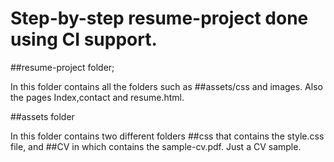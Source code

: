 # Step-by-step resume-project done using CI support.

##resume-project folder;

In this folder contains all the folders such as ##assets/css and images.
Also the pages Index,contact and resume.html.

##assets folder

In this folder contains two different folders ##css that contains the style.css file,
and ##CV in which contains the sample-cv.pdf. Just a CV sample.

